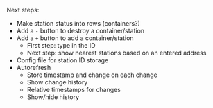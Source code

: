 Next steps:

- Make station status into rows (containers?)
- Add a `-` button to destroy a container/station
- Add a `+` button to add a container/station
    - First step: type in the ID
    - Next step: show nearest stations based on an entered address
- Config file for station ID storage
- Autorefresh
    - Store timestamp and change on each change
    - Show change history
    - Relative timestamps for changes
    - Show/hide history
